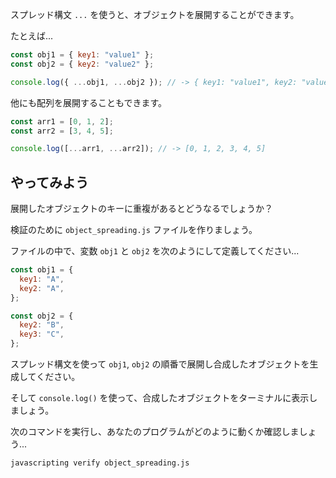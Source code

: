 スプレッド構文 `...` を使うと、オブジェクトを展開することができます。

たとえば...

```js
const obj1 = { key1: "value1" };
const obj2 = { key2: "value2" };

console.log({ ...obj1, ...obj2 }); // -> { key1: "value1", key2: "value2" }
```

他にも配列を展開することもできます。

```js
const arr1 = [0, 1, 2];
const arr2 = [3, 4, 5];

console.log([...arr1, ...arr2]); // -> [0, 1, 2, 3, 4, 5]
```

## やってみよう

展開したオブジェクトのキーに重複があるとどうなるでしょうか？

検証のために `object_spreading.js` ファイルを作りましょう。

ファイルの中で、変数 `obj1` と `obj2` を次のようにして定義してください...

```js
const obj1 = {
  key1: "A",
  key2: "A",
};

const obj2 = {
  key2: "B",
  key3: "C",
};
```

スプレッド構文を使って `obj1`, `obj2` の順番で展開し合成したオブジェクトを生成してください。

そして `console.log()` を使って、合成したオブジェクトをターミナルに表示しましょう。

次のコマンドを実行し、あなたのプログラムがどのように動くか確認しましょう...

```bash
javascripting verify object_spreading.js
```
